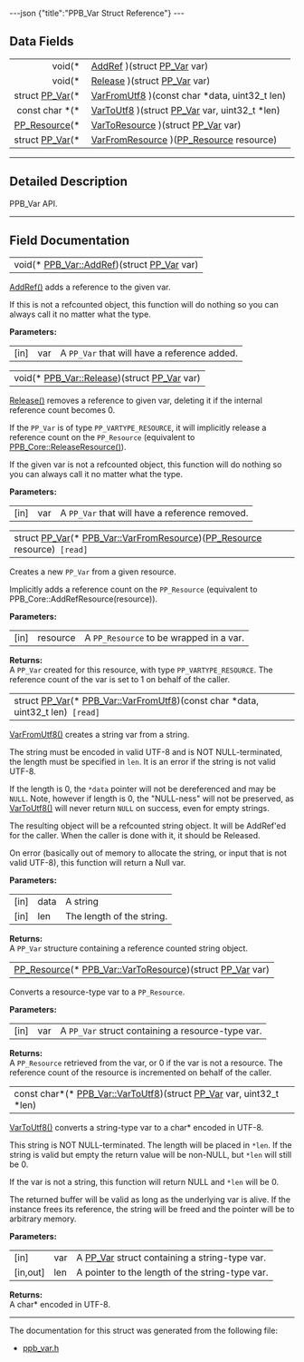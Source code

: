 ---json {"title":"PPB\_Var Struct Reference"} ---

Data Fields
-----------

<table><tbody><tr class="odd"><td style="text-align: right;">void(* </td><td><a href="/docs/native-client/pepper_beta/c/struct_p_p_b___var__1__2#a52f49d7d04522a69bbbc2b5161a32c1c" class="el">AddRef</a> )(struct <a href="/docs/native-client/pepper_beta/c/struct_p_p___var/" class="el">PP_Var</a> var)</td></tr><tr class="even"><td style="text-align: right;">void(* </td><td><a href="/docs/native-client/pepper_beta/c/struct_p_p_b___var__1__2#a3ca6fe76b51c14df6cc6a04d77edb807" class="el">Release</a> )(struct <a href="/docs/native-client/pepper_beta/c/struct_p_p___var/" class="el">PP_Var</a> var)</td></tr><tr class="odd"><td style="text-align: right;">struct <a href="/docs/native-client/pepper_beta/c/struct_p_p___var/" class="el">PP_Var</a>(* </td><td><a href="/docs/native-client/pepper_beta/c/struct_p_p_b___var__1__2#a5c7ce303ae72998f54ba5da3357f7641" class="el">VarFromUtf8</a> )(const char *data, uint32_t len)</td></tr><tr class="even"><td style="text-align: right;">const char *(* </td><td><a href="/docs/native-client/pepper_beta/c/struct_p_p_b___var__1__2#a573919f500ea491afe6c8c9dddc0106f" class="el">VarToUtf8</a> )(struct <a href="/docs/native-client/pepper_beta/c/struct_p_p___var/" class="el">PP_Var</a> var, uint32_t *len)</td></tr><tr class="odd"><td style="text-align: right;"><a href="/docs/native-client/pepper_beta/c/group___typedefs#gafdc3895ee80f4750d0d95ae1b677e9b7" class="el">PP_Resource</a>(* </td><td><a href="/docs/native-client/pepper_beta/c/struct_p_p_b___var__1__2#a686edc2d60c7d3803a03f8e1c1fb1414" class="el">VarToResource</a> )(struct <a href="/docs/native-client/pepper_beta/c/struct_p_p___var/" class="el">PP_Var</a> var)</td></tr><tr class="even"><td style="text-align: right;">struct <a href="/docs/native-client/pepper_beta/c/struct_p_p___var/" class="el">PP_Var</a>(* </td><td><a href="/docs/native-client/pepper_beta/c/struct_p_p_b___var__1__2#a3b2240a7db38d55b6ea084a7d3cfe340" class="el">VarFromResource</a> )(<a href="/docs/native-client/pepper_beta/c/group___typedefs#gafdc3895ee80f4750d0d95ae1b677e9b7" class="el">PP_Resource</a> resource)</td></tr></tbody></table>

------------------------------------------------------------------------

<span id="details" class="anchor" style="margin: 0;"></span>

Detailed Description
--------------------

PPB\_Var API.

------------------------------------------------------------------------

Field Documentation
-------------------

<span id="a52f49d7d04522a69bbbc2b5161a32c1c" class="anchor" style="margin: 0;"></span>

<table><tbody><tr class="odd"><td>void(* <a href="/docs/native-client/pepper_beta/c/struct_p_p_b___var__1__2#a52f49d7d04522a69bbbc2b5161a32c1c" class="el">PPB_Var::AddRef</a>)(struct <a href="/docs/native-client/pepper_beta/c/struct_p_p___var/" class="el">PP_Var</a> var)</td></tr></tbody></table>

<a href="/docs/native-client/pepper_beta/c/struct_p_p_b___var__1__2#a52f49d7d04522a69bbbc2b5161a32c1c" class="el" title="AddRef() adds a reference to the given var.">AddRef()</a> adds a reference to the given var.

If this is not a refcounted object, this function will do nothing so you can always call it no matter what the type.

**Parameters:**  
<table><tbody><tr class="odd"><td>[in]</td><td>var</td><td>A <code>PP_Var</code> that will have a reference added.</td></tr></tbody></table>

<span id="a3ca6fe76b51c14df6cc6a04d77edb807" class="anchor" style="margin: 0;"></span>

<table><tbody><tr class="odd"><td>void(* <a href="/docs/native-client/pepper_beta/c/struct_p_p_b___var__1__2#a3ca6fe76b51c14df6cc6a04d77edb807" class="el">PPB_Var::Release</a>)(struct <a href="/docs/native-client/pepper_beta/c/struct_p_p___var/" class="el">PP_Var</a> var)</td></tr></tbody></table>

<a href="/docs/native-client/pepper_beta/c/struct_p_p_b___var__1__2#a3ca6fe76b51c14df6cc6a04d77edb807" class="el" title="Release() removes a reference to given var, deleting it if the internal reference count becomes 0...">Release()</a> removes a reference to given var, deleting it if the internal reference count becomes 0.

If the `PP_Var` is of type `PP_VARTYPE_RESOURCE`, it will implicitly release a reference count on the `PP_Resource` (equivalent to <a href="/docs/native-client/pepper_beta/c/struct_p_p_b___core__1__0#af3163aefc33071af39cd085a0a2d44fe" class="el" title="ReleaseResource() removes a reference from a resource.">PPB_Core::ReleaseResource()</a>).

If the given var is not a refcounted object, this function will do nothing so you can always call it no matter what the type.

**Parameters:**  
<table><tbody><tr class="odd"><td>[in]</td><td>var</td><td>A <code>PP_Var</code> that will have a reference removed.</td></tr></tbody></table>

<span id="a3b2240a7db38d55b6ea084a7d3cfe340" class="anchor" style="margin: 0;"></span>

<table><tbody><tr class="odd"><td>struct <a href="/docs/native-client/pepper_beta/c/struct_p_p___var/" class="el">PP_Var</a>(* <a href="/docs/native-client/pepper_beta/c/struct_p_p_b___var__1__2#a3b2240a7db38d55b6ea084a7d3cfe340" class="el">PPB_Var::VarFromResource</a>)(<a href="/docs/native-client/pepper_beta/c/group___typedefs#gafdc3895ee80f4750d0d95ae1b677e9b7" class="el">PP_Resource</a> resource)<code> [read]</code></td></tr></tbody></table>

Creates a new `PP_Var` from a given resource.

Implicitly adds a reference count on the `PP_Resource` (equivalent to PPB\_Core::AddRefResource(resource)).

**Parameters:**  
<table><tbody><tr class="odd"><td>[in]</td><td>resource</td><td>A <code>PP_Resource</code> to be wrapped in a var.</td></tr></tbody></table>

<!-- -->

**Returns:**  
A `PP_Var` created for this resource, with type `PP_VARTYPE_RESOURCE`. The reference count of the var is set to 1 on behalf of the caller.

<span id="a5c7ce303ae72998f54ba5da3357f7641" class="anchor" style="margin: 0;"></span>

<table><tbody><tr class="odd"><td>struct <a href="/docs/native-client/pepper_beta/c/struct_p_p___var/" class="el">PP_Var</a>(* <a href="/docs/native-client/pepper_beta/c/struct_p_p_b___var__1__2#a5c7ce303ae72998f54ba5da3357f7641" class="el">PPB_Var::VarFromUtf8</a>)(const char *data, uint32_t len)<code> [read]</code></td></tr></tbody></table>

<a href="/docs/native-client/pepper_beta/c/struct_p_p_b___var__1__2#a5c7ce303ae72998f54ba5da3357f7641" class="el" title="VarFromUtf8() creates a string var from a string.">VarFromUtf8()</a> creates a string var from a string.

The string must be encoded in valid UTF-8 and is NOT NULL-terminated, the length must be specified in `len`. It is an error if the string is not valid UTF-8.

If the length is 0, the `*data` pointer will not be dereferenced and may be `NULL`. Note, however if length is 0, the "NULL-ness" will not be preserved, as <a href="/docs/native-client/pepper_beta/c/struct_p_p_b___var__1__2#a573919f500ea491afe6c8c9dddc0106f" class="el" title="VarToUtf8() converts a string-type var to a char* encoded in UTF-8.">VarToUtf8()</a> will never return `NULL` on success, even for empty strings.

The resulting object will be a refcounted string object. It will be AddRef'ed for the caller. When the caller is done with it, it should be Released.

On error (basically out of memory to allocate the string, or input that is not valid UTF-8), this function will return a Null var.

**Parameters:**  
<table><tbody><tr class="odd"><td>[in]</td><td>data</td><td>A string</td></tr><tr class="even"><td>[in]</td><td>len</td><td>The length of the string.</td></tr></tbody></table>

<!-- -->

**Returns:**  
A `PP_Var` structure containing a reference counted string object.

<span id="a686edc2d60c7d3803a03f8e1c1fb1414" class="anchor" style="margin: 0;"></span>

<table><tbody><tr class="odd"><td><a href="/docs/native-client/pepper_beta/c/group___typedefs#gafdc3895ee80f4750d0d95ae1b677e9b7" class="el">PP_Resource</a>(* <a href="/docs/native-client/pepper_beta/c/struct_p_p_b___var__1__2#a686edc2d60c7d3803a03f8e1c1fb1414" class="el">PPB_Var::VarToResource</a>)(struct <a href="/docs/native-client/pepper_beta/c/struct_p_p___var/" class="el">PP_Var</a> var)</td></tr></tbody></table>

Converts a resource-type var to a `PP_Resource`.

**Parameters:**  
<table><tbody><tr class="odd"><td>[in]</td><td>var</td><td>A <code>PP_Var</code> struct containing a resource-type var.</td></tr></tbody></table>

<!-- -->

**Returns:**  
A `PP_Resource` retrieved from the var, or 0 if the var is not a resource. The reference count of the resource is incremented on behalf of the caller.

<span id="a573919f500ea491afe6c8c9dddc0106f" class="anchor" style="margin: 0;"></span>

<table><tbody><tr class="odd"><td>const char*(* <a href="/docs/native-client/pepper_beta/c/struct_p_p_b___var__1__2#a573919f500ea491afe6c8c9dddc0106f" class="el">PPB_Var::VarToUtf8</a>)(struct <a href="/docs/native-client/pepper_beta/c/struct_p_p___var/" class="el">PP_Var</a> var, uint32_t *len)</td></tr></tbody></table>

<a href="/docs/native-client/pepper_beta/c/struct_p_p_b___var__1__2#a573919f500ea491afe6c8c9dddc0106f" class="el" title="VarToUtf8() converts a string-type var to a char* encoded in UTF-8.">VarToUtf8()</a> converts a string-type var to a char\* encoded in UTF-8.

This string is NOT NULL-terminated. The length will be placed in `*len`. If the string is valid but empty the return value will be non-NULL, but `*len` will still be 0.

If the var is not a string, this function will return NULL and `*len` will be 0.

The returned buffer will be valid as long as the underlying var is alive. If the instance frees its reference, the string will be freed and the pointer will be to arbitrary memory.

**Parameters:**  
<table><tbody><tr class="odd"><td>[in]</td><td>var</td><td>A <a href="/docs/native-client/pepper_beta/c/struct_p_p___var/" class="el" title="The PP_VAR struct is a variant data type and can contain any value of one of the types named in the P...">PP_Var</a> struct containing a string-type var.</td></tr><tr class="even"><td>[in,out]</td><td>len</td><td>A pointer to the length of the string-type var.</td></tr></tbody></table>

<!-- -->

**Returns:**  
A char\* encoded in UTF-8.

------------------------------------------------------------------------

The documentation for this struct was generated from the following file:

-   <a href="/docs/native-client/pepper_beta/c/ppb__var_8h/" class="el">ppb_var.h</a>
